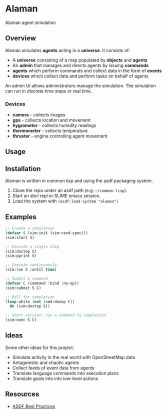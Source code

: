 # Alaman

Alaman agent simulation

## Overview

Alaman simulates **agents** acting in a **universe**. It consists of:

* A **universe** consisting of a map populated by **objects** and **agents**
* An **admin** that manages and directs agents by issuing **commands**
* **agents** which perform commands and collect data in the form of **events**
* **devices** which collect data and perform tasks on behalf of agents

An admin UI allows administrators manage the simulation.
The simulation can run in discrete time steps or real time.

### Devices

* **camera** - collects images
* **gps** - collects location and movement
* **hygrometer** - collects humidity readings
* **thermometer** - collects temperature
* **thruster** - engine controlling agent movement

## Usage

## Installation

Alaman is written in common lisp and using the asdf packaging system.

1. Clone the repo under an asdf path (e.g. `~/common-lisp`).
2. Start an sbcl repl or SLIME emacs session.
3. Load the system with `(asdf:load-system "alaman")`

## Examples

```lisp
;; Create a simulation
(defvar S (sim:init (sim:rand-spec)))
(sim:start S)

;; Execute a single step
(sim:dostep S)
(sim:pprint S)

;; Execute continuously
(sim:run S :until time)

;; Submit a command
(defvar C (command :kind :no-op))
(sim:submit S C)

;; Poll for completion
(loop while (not (cmd:donep C))
  do (sim:dostep S))

;; Short version: run a command to completion
(sim:exec S C)
```

## Ideas

Some other ideas for this project:

* Simulate activity in the real world with OpenStreetMap data
* Antagonistic and chaotic agents
* Collect feeds of event data from agents
* Translate language commands into execution plans
* Translate goals into into low-level actions

## Resources

* [ASDF Best Practices](https://github.com/fare/asdf/blob/master/doc/best_practices.md)
